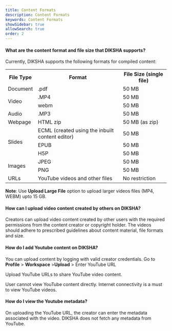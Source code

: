 ```yaml
---
title: Content Formats
description: Content Formats
keywords: Content Formats
showSidebar: true
allowSearch: true
order: 2
---
```



#### What are the content format and file size that DIKSHA supports?

Currently, DIKSHA supports the following formats for compiled content: 

<table>
<tr><th>File Type</th><th>Format</th><th>File Size (single file)</th></tr>
<tr><td>Document</td><td>.pdf</td><td>50 MB</td></tr>
<tr><td rowspan="2">Video</td><td>.MP4</td><td>50 MB</td></tr>
<tr><td>webm</td><td>50 MB</td></tr>
<tr><td>Audio</td><td>.MP3</td><td>50 MB</td></tr>
<tr><td>Webpage</td><td>HTML zip</td><td>50 MB (as zip)</td></tr>
<tr><td rowspan="3">Slides </td><td>ECML (created using the inbuilt content editor)</td><td>50 MB</td></tr>
<tr><td>EPUB</td><td>50 MB</td></tr>
<tr><td>H5P</td><td>50 MB</td></tr>
<tr><td rowspan="2">Images</td><td>JPEG</td><td>50 MB</td></tr>
<tr><td>PNG</td><td>50 MB</td></tr>
<tr><td>URLs</td><td>YouTube videos and other files</td><td>No restriction</td></tr>
</table>

**Note**: Use **Upload Large File** option to upload larger videos files (MP4, WEBM) upto 15 GB.


#### How can I upload video content created by others on DIKSHA? 

Creators can upload video content created by other users with the required permissions from the content creator or copyright holder. The videos should adhere to prescribed guidelines about content material, file formats and size.


#### How do I add Youtube content on DIKSHA?

You can upload content by logging with valid creator credentials. 
Go to **Profile​** >​ **Workspace​** >​ **Upload** > Enter YouTube URL​ 

Upload YouTube URLs to share YouTube video content.

User cannot view YouTube content directly. Internet connectivity is a must to view YouTube videos.

#### How do I view the Youtube metadata?

On uploading the YouTube URL, the creator can enter the metadata associated with the video. DIKSHA does not fetch any metadata from YouTube. 
